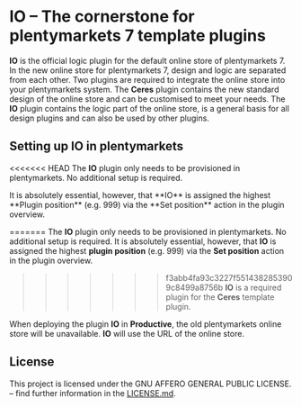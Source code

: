 # IO – The cornerstone for plentymarkets 7 template plugins

**IO** is the official logic plugin for the default online store of plentymarkets 7. In the new online store for plentymarkets 7, design and logic are separated from each other. Two plugins are required to integrate the online store into your plentymarkets system. The **Ceres** plugin contains the new standard design of the online store and can be customised to meet your needs. The **IO** plugin contains the logic part of the online store, is a general basis for all design plugins and can also be used by other plugins.

## Setting up IO in plentymarkets

<<<<<<< HEAD
The **IO** plugin only needs to be provisioned in plentymarkets. No additional setup is required.

<div class="alert alert-warning" role="alert">
  It is absolutely essential, however, that **IO** is assigned the highest **Plugin position** (e.g. 999) via the **Set position** action in the plugin overview.
</div>

=======
The **IO** plugin only needs to be provisioned in plentymarkets. No additional setup is required. It is absolutely essential, however, that **IO** is assigned the highest **plugin position** (e.g. 999) via the **Set position** action in the plugin overview.
>>>>>>> f3abb4fa93c3227f5514382853909c8499a8756b
 **IO** is a required plugin for the **Ceres** template plugin.

<div class="alert alert-danger" role="alert">
    When deploying the plugin <b>IO</b> in <b>Productive</b>, the old plentymarkets online store will be unavailable. <b>IO</b> will use the URL of the online store.
</div>

## License

This project is licensed under the GNU AFFERO GENERAL PUBLIC LICENSE. – find further information in the [LICENSE.md](https://github.com/plentymarkets/plugin-io/blob/stable/LICENSE.md).
